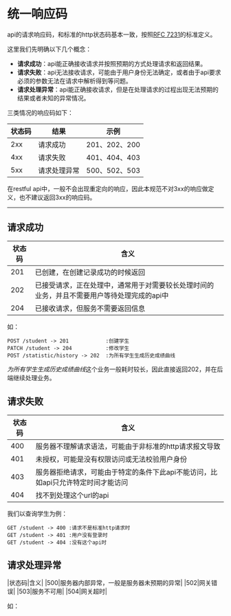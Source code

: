 # 统一响应码 

api的请求响应码，和标准的http状态码基本一致，按照[RFC 7231](https://tools.ietf.org/html/rfc7231#page-47)的标准定义。

这里我们先明确以下几个概念：

* **请求成功**：api能正确接收请求并按照预期的方式处理请求和返回结果。
* **请求失败**：api无法接收请求，可能由于用户身份无法确定，或者由于api要求必须的参数无法在请求中解析得到等问题。
* **请求处理异常**：api能正确接收请求，但是在处理请求的过程出现无法预期的结果或者未知的异常情况。

三类情况的响应码如下：

|状态码|结果|示例|
|----|----|----|
|2xx|请求成功|201、202、200|
|4xx|请求失败|401、404、403|
|5xx|请求处理异常|500、502、503|

在restful api中，一般不会出现重定向的响应，因此本规范不对3xx的响应做定义，也不建议返回3xx的响应码。

---

## 请求成功

|状态码|含义|
|----|----|
|201|已创建，在创建记录成功的时候返回|
|202|已接受请求，正在处理中，通常用于对需要较长处理时间的业务，并且不需要用户等待处理完成的api中|
|204|已接收请求，但服务不需要返回信息|

如：

```
POST /student -> 201            :创建学生
PATCH /student -> 204           :修改学生 
POST /statistic/history -> 202  :为所有学生生成历史成绩曲线
```

*为所有学生生成历史成绩曲线*这个业务一般耗时较长，因此直接返回202，并在后端继续处理业务。

## 请求失败

|状态码|含义|
|----|----|
|400|服务器不理解请求语法，可能由于非标准的http请求报文导致|
|401|未授权，可能是没有权限访问或无法校验用户身份|
|403|服务器拒绝请求，可能由于特定的条件下此api不能访问，比如api只允许特定时间才能访问|
|404|找不到处理这个url的api|

我们以查询学生为例：

```
GET /student -> 400 :请求不是标准http请求时
GET /student -> 401 :用户没有登录时
GET /student -> 404 :没有这个api时
```

## 请求处理异常

|状态码|含义|
|500|服务器内部异常，一般是服务器未预期的异常|
|502|网关错误|
|503|服务不可用|
|504|网关超时|

如：

```

```